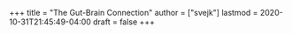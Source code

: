 +++
title = "The Gut-Brain Connection"
author = ["svejk"]
lastmod = 2020-10-31T21:45:49-04:00
draft = false
+++
